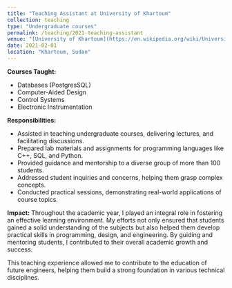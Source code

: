 ```yaml
---
title: "Teaching Assistant at University of Khartoum"
collection: teaching
type: "Undergraduate courses"
permalink: /teaching/2021-teaching-assistant
venue: "[University of Khartoum](https://en.wikipedia.org/wiki/University_of_Khartoum), Department"
date: 2021-02-01
location: "Khartoum, Sudan"
---
```


**Courses Taught:**
- Databases (PostgresSQL)
- Computer-Aided Design
- Control Systems
- Electronic Instrumentation

**Responsibilities:**
- Assisted in teaching undergraduate courses, delivering lectures, and facilitating discussions.
- Prepared lab materials and assignments for programming languages like C++, SQL, and Python.
- Provided guidance and mentorship to a diverse group of more than 100 students.
- Addressed student inquiries and concerns, helping them grasp complex concepts.
- Conducted practical sessions, demonstrating real-world applications of course topics.

**Impact:**
Throughout the academic year, I played an integral role in fostering an effective learning environment. My efforts not only ensured that students gained a solid understanding of the subjects but also helped them develop practical skills in programming, design, and engineering. By guiding and mentoring students, I contributed to their overall academic growth and success.

This teaching experience allowed me to contribute to the education of future engineers, helping them build a strong foundation in various technical disciplines.

